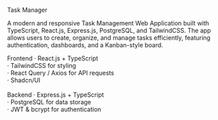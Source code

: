 Task Manager

A modern and responsive Task Management Web Application built with TypeScript, React.js, Express.js, PostgreSQL, and TailwindCSS. The app allows users to create, organize, and manage tasks efficiently, featuring authentication, dashboards, and a Kanban-style board.

Frontend
&middot; React.js + TypeScript<br/>
&middot; TailwindCSS for styling<br/>
&middot; React Query / Axios for API requests<br/>
&middot; Shadcn/UI<br/>
<br/>
Backend
&middot; Express.js + TypeScript<br/>
&middot; PostgreSQL for data storage<br/>
&middot; JWT & bcrypt for authentication<br/>
